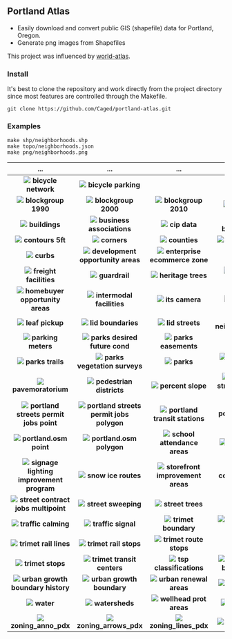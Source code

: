## Portland Atlas

* Easily download and convert public GIS (shapefile) data for Portland, Oregon.
* Generate png images from Shapefiles


This project was influenced by [world-atlas](https://github.com/mbostock/world-atlas).


### Install

It's best to clone the repository and work directly from the project directory since most features are controlled through the Makefile.
```
git clone https://github.com/Caged/portland-atlas.git
```

### Examples

```
make shp/neighborhoods.shp
make topo/neighborhoods.json
make png/neighborhoods.png
```
... | ... | ... |...
:---: | :---: | :---: | :---:
![](png/bicycle-network.png) **bicycle network** | ![](png/bicycle-parking.png) **bicycle parking**  
![](png/blockgroup-1990.png) **blockgroup 1990** | ![](png/blockgroup-2000.png) **blockgroup 2000** | ![](png/blockgroup-2010.png) **blockgroup 2010** | ![](png/bridges.png) **bridges**  
![](png/buildings.png) **buildings** | ![](png/business-associations.png) **business associations** | ![](png/cip-data.png) **cip data** | ![](png/city-boundaries.png) **city boundaries**  
![](png/contours-5ft.png) **contours 5ft** | ![](png/corners.png) **corners** | ![](png/counties.png) **counties** | ![](png/curb-ramps.png) **curb ramps**  
![](png/curbs.png) **curbs** | ![](png/development-opportunity-areas.png) **development opportunity areas** | ![](png/enterprise-ecommerce-zone.png) **enterprise ecommerce zone** | ![](png/freight-districts.png) **freight districts**  
![](png/freight-facilities.png) **freight facilities** | ![](png/guardrail.png) **guardrail** | ![](png/heritage-trees.png) **heritage trees** | ![](png/historic-trolleys.png) **historic trolleys**  
![](png/homebuyer-opportunity-areas.png) **homebuyer opportunity areas** | ![](png/intermodal-facilities.png) **intermodal facilities** | ![](png/its-camera.png) **its camera** | ![](png/its-sign.png) **its sign**  
![](png/leaf-pickup.png) **leaf pickup** | ![](png/lid-boundaries.png) **lid boundaries** | ![](png/lid-streets.png) **lid streets** | ![](png/neighborhoods.png) **neighborhoods**  
![](png/parking-meters.png) **parking meters** | ![](png/parks-desired-future-cond.png) **parks desired future cond** | ![](png/parks-easements.png) **parks easements** | ![](png/parks-taxlots.png) **parks taxlots**  
![](png/parks-trails.png) **parks trails** | ![](png/parks-vegetation-surveys.png) **parks vegetation surveys** | ![](png/parks.png) **parks** | ![](png/pavement-maint.png) **pavement maint**  
![](png/pavemoratorium.png) **pavemoratorium** | ![](png/pedestrian-districts.png) **pedestrian districts** | ![](png/percent-slope.png) **percent slope** | ![](png/portland-streets-permit-jobs-line.png) **portland streets permit jobs line**  
![](png/portland-streets-permit-jobs-point.png) **portland streets permit jobs point** | ![](png/portland-streets-permit-jobs-polygon.png) **portland streets permit jobs polygon** | ![](png/portland-transit-stations.png) **portland transit stations** | ![](png/portland.osm-line.png) **portland.osm line**  
![](png/portland.osm-point.png) **portland.osm point** | ![](png/portland.osm-polygon.png) **portland.osm polygon** | ![](png/school-attendance-areas.png) **school attendance areas** | ![](png/sidewalks.png) **sidewalks**  
![](png/signage-lighting-improvement-program.png) **signage lighting improvement program** | ![](png/snow-ice-routes.png) **snow ice routes** | ![](png/storefront-improvement-areas.png) **storefront improvement areas** | ![](png/street-contract-jobs-line.png) **street contract jobs line**  
![](png/street-contract-jobs-multipoint.png) **street contract jobs multipoint** | ![](png/street-sweeping.png) **street sweeping** | ![](png/street-trees.png) **street trees** | ![](png/streets.png) **streets**  
![](png/traffic-calming.png) **traffic calming** | ![](png/traffic-signal.png) **traffic signal** | ![](png/trimet-boundary.png) **trimet boundary** | ![](png/trimet-park-and-rides.png) **trimet park and rides**  
![](png/trimet-rail-lines.png) **trimet rail lines** | ![](png/trimet-rail-stops.png) **trimet rail stops** | ![](png/trimet-route-stops.png) **trimet route stops** | ![](png/trimet-routes.png) **trimet routes**  
![](png/trimet-stops.png) **trimet stops** | ![](png/trimet-transit-centers.png) **trimet transit centers** | ![](png/tsp-classifications.png) **tsp classifications** | ![](png/tsp-district-boundaries.png) **tsp district boundaries**  
![](png/urban-growth-boundary-history.png) **urban growth boundary history** | ![](png/urban-growth-boundary.png) **urban growth boundary** | ![](png/urban-renewal-areas.png) **urban renewal areas** | ![](png/vegetation.png) **vegetation**  
![](png/water.png) **water** | ![](png/watersheds.png) **watersheds** | ![](png/wellhead-prot-areas.png) **wellhead prot areas** | ![](png/zipcodes.png) **zipcodes**  
![](png/zoning_anno_pdx.png) **zoning_anno_pdx** | ![](png/zoning_arrows_pdx.png) **zoning_arrows_pdx** | ![](png/zoning_lines_pdx.png) **zoning_lines_pdx** | ![](png/zoning_pdx.png) **zoning_pdx**  
